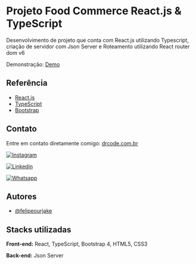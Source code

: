 
# Projeto Food Commerce React.js & TypeScript

Desenvolvimento de projeto que conta com React.js utilizando Typescript, criação de servidor com Json Server e Roteamento utilizando React router dom v6


Demonstração: [Demo](https://drcode.com.br)
## Referência

 - [React.js](https://legacy.reactjs.org/)
 - [TypeScript](https://www.typescriptlang.org/)
 - [Bootstrap](https://getbootstrap.com/)


## Contato

Entre em contato diretamente comigo: [drcode.com.br](https://drcode.com.br/)

[![Instagram](https://img.shields.io/badge/Instagram-E4405F?style=for-the-badge&logo=instagram&logoColor=white)](https://instagram.com/felipeourjake/)

[![Linkedin](https://img.shields.io/badge/LinkedIn-0077B5?style=for-the-badge&logo=linkedin&logoColor=white)](https://instagram.com/felipeourjake/)

[![Whatsapp](https://img.shields.io/badge/WhatsApp-25D366?style=for-the-badge&logo=whatsapp&logoColor=white)](https://wa.me/5511987548630)
## Autores

- [@felipeourjake](https://www.github.com/felipeourjake)


## Stacks utilizadas

**Front-end:** React, TypeScript, Bootstrap 4, HTML5, CSS3

**Back-end:** Json Server

